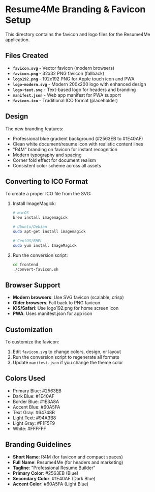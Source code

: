 # Resume4Me Branding & Favicon Setup

This directory contains the favicon and logo files for the Resume4Me application.

## Files Created

- **`favicon.svg`** - Vector favicon (modern browsers)
- **`favicon.png`** - 32x32 PNG favicon (fallback)
- **`logo192.png`** - 192x192 PNG for Apple touch icon and PWA
- **`logo-modern.svg`** - Modern 200x200 logo with enhanced design
- **`logo-text.svg`** - Text-based logo for headers and branding
- **`manifest.json`** - Web app manifest for PWA support
- **`favicon.ico`** - Traditional ICO format (placeholder)

## Design

The new branding features:
- Professional blue gradient background (#2563EB to #1E40AF)
- Clean white document/resume icon with realistic content lines
- "R4M" branding on favicon for instant recognition
- Modern typography and spacing
- Corner fold effect for document realism
- Consistent color scheme across all assets

## Converting to ICO Format

To create a proper ICO file from the SVG:

1. Install ImageMagick:
   ```bash
   # macOS
   brew install imagemagick
   
   # Ubuntu/Debian
   sudo apt-get install imagemagick
   
   # CentOS/RHEL
   sudo yum install ImageMagick
   ```

2. Run the conversion script:
   ```bash
   cd frontend
   ./convert-favicon.sh
   ```

## Browser Support

- **Modern browsers**: Use SVG favicon (scalable, crisp)
- **Older browsers**: Fall back to PNG favicon
- **iOS/Safari**: Use logo192.png for home screen icon
- **PWA**: Uses manifest.json for app icon

## Customization

To customize the favicon:
1. Edit `favicon.svg` to change colors, design, or layout
2. Run the conversion script to regenerate all formats
3. Update `manifest.json` if you change the theme color

## Colors Used

- Primary Blue: #2563EB
- Dark Blue: #1E40AF
- Border Blue: #1E3A8A
- Accent Blue: #60A5FA
- Text Gray: #64748B
- Light Text: #94A3B8
- Light Gray: #F1F5F9
- White: #FFFFFF

## Branding Guidelines

- **Short Name**: R4M (for favicon and compact spaces)
- **Full Name**: Resume4Me (for headers and marketing)
- **Tagline**: "Professional Resume Builder"
- **Primary Color**: #2563EB (Blue)
- **Secondary Color**: #1E40AF (Dark Blue)
- **Accent Color**: #60A5FA (Light Blue)
